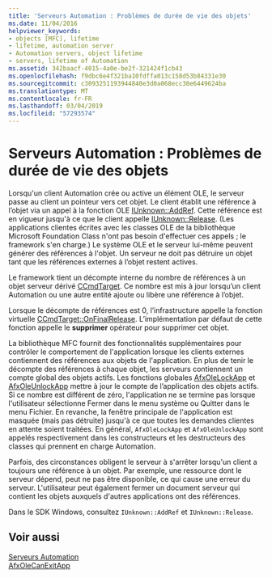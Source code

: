 ```yaml
---
title: 'Serveurs Automation : Problèmes de durée de vie des objets'
ms.date: 11/04/2016
helpviewer_keywords:
- objects [MFC], lifetime
- lifetime, automation server
- Automation servers, object lifetime
- servers, lifetime of Automation
ms.assetid: 342baacf-4015-4a0e-be2f-321424f1cb43
ms.openlocfilehash: f9dbc6e4f321ba10fdffa013c158d53b84331e30
ms.sourcegitcommit: c3093251193944840e3d0a068ecc30e6449624ba
ms.translationtype: MT
ms.contentlocale: fr-FR
ms.lasthandoff: 03/04/2019
ms.locfileid: "57293574"
---
```

# <a name="automation-servers-object-lifetime-issues"></a>Serveurs Automation : Problèmes de durée de vie des objets

Lorsqu'un client Automation crée ou active un élément OLE, le serveur passe au client un pointeur vers cet objet. Le client établit une référence à l’objet via un appel à la fonction OLE [IUnknown::AddRef](/windows/desktop/api/unknwn/nf-unknwn-iunknown-addref). Cette référence est en vigueur jusqu'à ce que le client appelle [IUnknown::Release](/windows/desktop/api/unknwn/nf-unknwn-iunknown-release). (Les applications clientes écrites avec les classes OLE de la bibliothèque Microsoft Foundation Class n'ont pas besoin d'effectuer ces appels ; le framework s'en charge.) Le système OLE et le serveur lui-même peuvent générer des références à l'objet. Un serveur ne doit pas détruire un objet tant que les références externes à l’objet restent actives.

Le framework tient un décompte interne du nombre de références à un objet serveur dérivé [CCmdTarget](../mfc/reference/ccmdtarget-class.md). Ce nombre est mis à jour lorsqu’un client Automation ou une autre entité ajoute ou libère une référence à l’objet.

Lorsque le décompte de références est 0, l’infrastructure appelle la fonction virtuelle [CCmdTarget::OnFinalRelease](../mfc/reference/ccmdtarget-class.md#onfinalrelease). L’implémentation par défaut de cette fonction appelle le **supprimer** opérateur pour supprimer cet objet.

La bibliothèque MFC fournit des fonctionnalités supplémentaires pour contrôler le comportement de l'application lorsque les clients externes contiennent des références aux objets de l'application. En plus de tenir le décompte des références à chaque objet, les serveurs contiennent un compte global des objets actifs. Les fonctions globales [AfxOleLockApp](../mfc/reference/application-control.md#afxolelockapp) et [AfxOleUnlockApp](../mfc/reference/application-control.md#afxoleunlockapp) mettre à jour le compte de l’application des objets actifs. Si ce nombre est différent de zéro, l'application ne se termine pas lorsque l'utilisateur sélectionne Fermer dans le menu système ou Quitter dans le menu Fichier. En revanche, la fenêtre principale de l'application est masquée (mais pas détruite) jusqu'à ce que toutes les demandes clientes en attente soient traitées. En général, `AfxOleLockApp` et `AfxOleUnlockApp` sont appelés respectivement dans les constructeurs et les destructeurs des classes qui prennent en charge Automation.

Parfois, des circonstances obligent le serveur à s'arrêter lorsqu'un client a toujours une référence à un objet. Par exemple, une ressource dont le serveur dépend, peut ne pas être disponible, ce qui cause une erreur du serveur. L'utilisateur peut également fermer un document serveur qui contient les objets auxquels d'autres applications ont des références.

Dans le SDK Windows, consultez `IUnknown::AddRef` et `IUnknown::Release`.

## <a name="see-also"></a>Voir aussi

[Serveurs Automation](../mfc/automation-servers.md)<br/>
[AfxOleCanExitApp](../mfc/reference/application-control.md#afxolecanexitapp)

